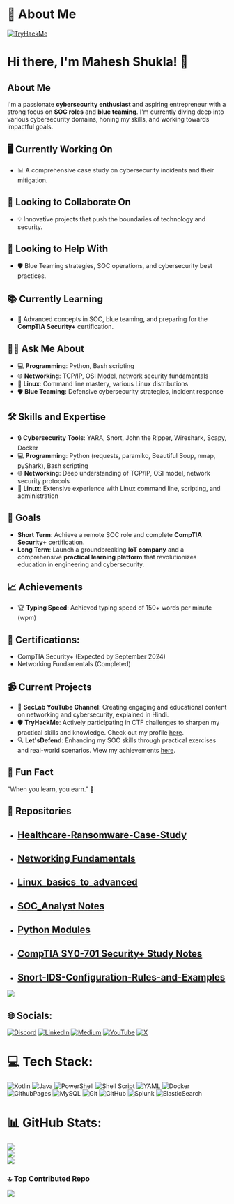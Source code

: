 # 💫 About Me

[<img src="https://tryhackme-badges.s3.amazonaws.com/JailBreaker.png" alt="TryHackMe">](https://tryhackme.com/p/JailBreaker)

# Hi there, I'm Mahesh Shukla! 👋

## About Me
I'm a passionate **cybersecurity enthusiast** and aspiring entrepreneur with a strong focus on **SOC roles** and **blue teaming**. I'm currently diving deep into various cybersecurity domains, honing my skills, and working towards impactful goals.

## 🖥️ Currently Working On
- 📊 A comprehensive case study on cybersecurity incidents and their mitigation.

## 🤝 Looking to Collaborate On
- 💡 Innovative projects that push the boundaries of technology and security.

## 🔐 Looking to Help With
- 🛡️ Blue Teaming strategies, SOC operations, and cybersecurity best practices.

## 📚 Currently Learning
- 📘 Advanced concepts in SOC, blue teaming, and preparing for the **CompTIA Security+** certification.

## 🧑‍💻 Ask Me About
- 💻 **Programming**: Python, Bash scripting
- 🌐 **Networking**: TCP/IP, OSI Model, network security fundamentals
- 🐧 **Linux**: Command line mastery, various Linux distributions
- 🛡️ **Blue Teaming**: Defensive cybersecurity strategies, incident response

## 🛠️ Skills and Expertise
- 🔒 **Cybersecurity Tools**: YARA, Snort, John the Ripper, Wireshark, Scapy, Docker
- 💻 **Programming**: Python (requests, paramiko, Beautiful Soup, nmap, pyShark), Bash scripting
- 🌐 **Networking**: Deep understanding of TCP/IP, OSI model, network security protocols
- 🐧 **Linux**: Extensive experience with Linux command line, scripting, and administration

## 🎯 Goals
- **Short Term**: Achieve a remote SOC role and complete **CompTIA Security+** certification.
- **Long Term**: Launch a groundbreaking **IoT company** and a comprehensive **practical learning platform** that revolutionizes education in engineering and cybersecurity.

## 📈 Achievements
- 🏆 **Typing Speed**: Achieved typing speed of 150+ words per minute (wpm)

## 🥇 Certifications:
- CompTIA Security+ (Expected by September 2024)
- Networking Fundamentals (Completed)

## 📹 Current Projects
- 🎥 **SecLab YouTube Channel**: Creating engaging and educational content on networking and cybersecurity, explained in Hindi.
- 🛡️ **TryHackMe**: Actively participating in CTF challenges to sharpen my practical skills and knowledge. Check out my profile [here](https://tryhackme.com).
- 🔍 **Let'sDefend**: Enhancing my SOC skills through practical exercises and real-world scenarios. View my achievements [here](https://letsdefend.io).

## 🌟 Fun Fact
"When you learn, you earn." 🚀

## 📂 Repositories <br>
* ## [Healthcare-Ransomware-Case-Study](https://github.com/MaheshShukla1/Healthcare-Ransomware-Case-Study)
* ## [Networking Fundamentals](https://github.com/MaheshShukla1/Networking_Notes_2024)
* ## [Linux_basics_to_advanced](https://github.com/MaheshShukla1/Linux-Basics-To-Advanced)
* ## [SOC_Analyst Notes](https://github.com/MaheshShukla1/SOC_NOTES_2024)
* ## [Python Modules](https://github.com/MaheshShukla1/Python-SOC-Security-notes)
* ## [CompTIA SY0-701 Security+ Study Notes](https://github.com/MaheshShukla1/CompTIA-SY0-701-Security-Study-Notes)
* ## [Snort-IDS-Configuration-Rules-and-Examples](https://github.com/MaheshShukla1/Snort-IDS-Configuration-Rules-and-Examples)
[![](https://visitcount.itsvg.in/api?id=MaheshShukla1&label=Active&pretty=true)](https://visitcount.itsvg.in)

## 🌐 Socials:
[![Discord](https://img.shields.io/badge/Discord-%237289DA.svg?logo=discord&logoColor=white)](https://discord.gg/unnfwjw2sR) [![LinkedIn](https://img.shields.io/badge/LinkedIn-%230077B5.svg?logo=linkedin&logoColor=white)](https://www.linkedin.com/in/maheshshukla01/) [![Medium](https://img.shields.io/badge/Medium-12100E?logo=medium&logoColor=white)](https://medium.com/@Mahesh_Shukla) [![YouTube](https://img.shields.io/badge/YouTube-%23FF0000.svg?logo=YouTube&logoColor=white)](https://www.youtube.com/channel/UCa_oZ3SJu1z24ZRkOpLbc7Q) [![X](https://img.shields.io/badge/X-black.svg?logo=X&logoColor=white)](https://x.com/Maheshshukla011)

# 💻 Tech Stack:
![Kotlin](https://img.shields.io/badge/kotlin-%237F52FF.svg?style=plastic&logo=kotlin&logoColor=white) ![Java](https://img.shields.io/badge/java-%23ED8B00.svg?style=plastic&logo=openjdk&logoColor=white) ![PowerShell](https://img.shields.io/badge/PowerShell-%235391FE.svg?style=plastic&logo=powershell&logoColor=white) ![Shell Script](https://img.shields.io/badge/shell_script-%23121011.svg?style=plastic&logo=gnu-bash&logoColor=white) ![YAML](https://img.shields.io/badge/yaml-%23ffffff.svg?style=plastic&logo=yaml&logoColor=151515) ![Docker](https://img.shields.io/badge/docker-%230db7ed.svg?style=plastic&logo=docker&logoColor=white) ![GithubPages](https://img.shields.io/badge/github%20pages-121013?style=plastic&logo=github&logoColor=white) ![MySQL](https://img.shields.io/badge/mysql-4479A1.svg?style=plastic&logo=mysql&logoColor=white) ![Git](https://img.shields.io/badge/git-%23F05033.svg?style=plastic&logo=git&logoColor=white) ![GitHub](https://img.shields.io/badge/github-%23121011.svg?style=plastic&logo=github&logoColor=white) ![Splunk](https://img.shields.io/badge/splunk-%23000000.svg?style=plastic&logo=splunk&logoColor=white) ![ElasticSearch](https://img.shields.io/badge/-ElasticSearch-005571?style=plastic&logo=elasticsearch)

# 📊 GitHub Stats:
![](https://github-readme-stats.vercel.app/api?username=MaheshShukla1&theme=dark&hide_border=false&include_all_commits=false&count_private=false)<br/>
![](https://github-readme-streak-stats.herokuapp.com/?user=MaheshShukla1&theme=dark&hide_border=false)<br/>
![](https://github-readme-stats.vercel.app/api/top-langs/?username=MaheshShukla1&theme=dark&hide_border=false&include_all_commits=false&count_private=false&layout=compact)

### 🔝 Top Contributed Repo
![](https://github-contributor-stats.vercel.app/api?username=MaheshShukla1&limit=5&theme=dark&combine_all_yearly_contributions=true)

